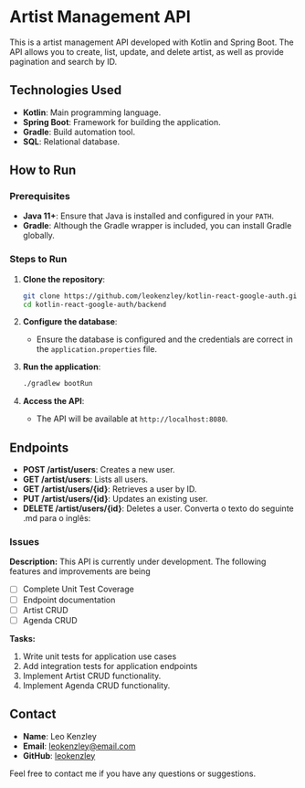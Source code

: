 # Artist Management API

This is a artist management API developed with Kotlin and Spring Boot. The API allows you to create, list, update, and delete artist, as well as provide pagination and search by ID.

## Technologies Used

- **Kotlin**: Main programming language.
- **Spring Boot**: Framework for building the application.
- **Gradle**: Build automation tool.
- **SQL**: Relational database.

## How to Run

### Prerequisites

- **Java 11+**: Ensure that Java is installed and configured in your `PATH`.
- **Gradle**: Although the Gradle wrapper is included, you can install Gradle globally.

### Steps to Run

1. **Clone the repository**:
    ```sh
    git clone https://github.com/leokenzley/kotlin-react-google-auth.git
    cd kotlin-react-google-auth/backend
    ```

2. **Configure the database**:
    - Ensure the database is configured and the credentials are correct in the `application.properties` file.

3. **Run the application**:
    ```sh
    ./gradlew bootRun
    ```

4. **Access the API**:
    - The API will be available at `http://localhost:8080`.

## Endpoints

- **POST /artist/users**: Creates a new user.
- **GET /artist/users**: Lists all users.
- **GET /artist/users/{id}**: Retrieves a user by ID.
- **PUT /artist/users/{id}**: Updates an existing user.
- **DELETE /artist/users/{id}**: Deletes a user.
  Converta o texto do seguinte .md para o inglês:

### Issues

**Description:**
This API is currently under development. The following features and improvements are being
- [ ] Complete Unit Test Coverage
- [ ] Endpoint documentation
- [ ] Artist CRUD
- [ ] Agenda CRUD

**Tasks:**
1. Write unit tests for application use cases
2. Add integration tests for application endpoints
3. Implement Artist CRUD functionality.
4. Implement Agenda CRUD functionality.

## Contact

- **Name**: Leo Kenzley
- **Email**: leokenzley@email.com
- **GitHub**: [leokenzley](https://github.com/leokenzley)

Feel free to contact me if you have any questions or suggestions.